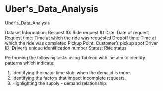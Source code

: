 # Uber's_Data_Analysis
Uber's_Data_Analysis

Dataset Information:
Request ID: Ride request ID
Date: Date of request
Request time: Time at which the ride was requested
Dropoff time: Time at which the ride was completed
Pickup Point: Customer’s pickup spot
Driver ID: Driver’s unique identification number
Status: Ride status

Performing the following tasks using Tableau with the aim
to identify patterns which indicate:

1. Identifying the major time slots when the demand is more.
2. Identifying the factors that impact incomplete requests.
3. Highlighting the supply - demand relationship.
